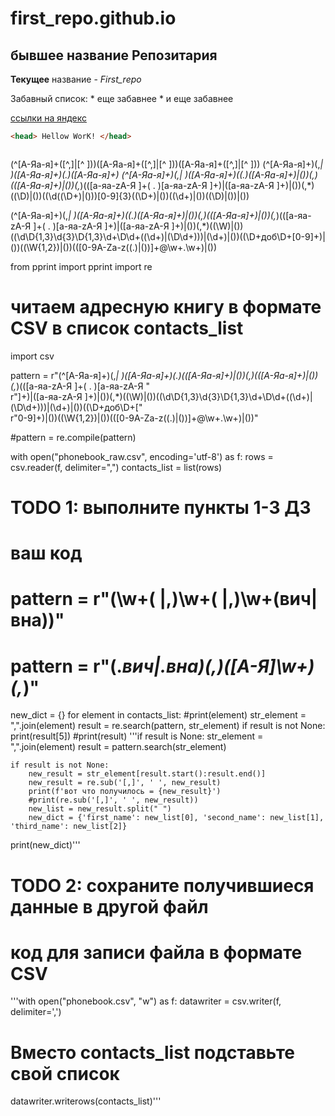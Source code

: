 # first_repo.github.io

## бывшее название Репозитария
**Текущее** название - *First_repo*

Забавный список:
	* еще забавнее
	* и еще забавнее

[ссылки на яндекс](yandex.ru)

```html
<head> Hellow WorK! </head>



```
(^[А-Яа-я]+([^,]|[^ ]))([А-Яа-я]+([^,]|[^ ]))([А-Яа-я]+([^,]|[^ ]))
(^[А-Яа-я]+)(,*| *)([А-Яа-я]+)(.)([А-Яа-я]+)
(^[А-Яа-я]+)(,*| *)([А-Яа-я]+)((.)([А-Яа-я]+)|())(,*)(([А-Яа-я]+)|())(,*)(([а-яa-zА-Я ]+( . )[а-яa-zА-Я ]+)|([а-яa-zА-Я ]+)|())(,*)((\D)|())((\d((\D+)|()))[0-9]{3}((\D+)|())((\d+)|())((\D)|())|())

(^[А-Яа-я]+)(,*| *)([А-Яа-я]+)((.)([А-Яа-я]+)|())(,*)(([А-Яа-я]+)|())(,*)(([а-яa-zА-Я ]+( . )[а-яa-zА-Я ]+)|([а-яa-zА-Я ]+)|())(,*)((\W)|())((\d\D{1,3}\d{3}\D{1,3}\d+\D\d+((\d+)|(\D\d+)))|(\d+)|())((\D+доб\D+[0-9]+)|())((\W{1,2})|())(([0-9A-Za-z((.)|())]+@\w+.\w+)|())

from pprint import pprint
import re
# читаем адресную книгу в формате CSV в список contacts_list
import csv

pattern = r"(^[А-Яа-я]+)(,*| *)([А-Яа-я]+)(.)(([А-Яа-я]+)|())(,*)(([А-Яа-я]+)|())(,*)(([а-яa-zА-Я ]+( . )[а-яa-zА-Я " \
          r"]+)|([а-яa-zА-Я ]+)|())(,*)((\W)|())((\d\D{1,3}\d{3}\D{1,3}\d+\D\d+((\d+)|(\D\d+)))|(\d+)|())((\D+доб\D+[" \
          r"0-9]+)|())((\W{1,2})|())(([0-9A-Za-z((.)|())]+@\w+.\w+)|())"

#pattern = re.compile(pattern)

with open("phonebook_raw.csv", encoding='utf-8') as f:
    rows = csv.reader(f, delimiter=",")
    contacts_list = list(rows)



# TODO 1: выполните пункты 1-3 ДЗ
# ваш код

# pattern = r"(\w+( |,)\w+( |,)\w+(вич|вна))"
# pattern = r"(.*вич|.*вна)(,*)([А-Я]\w+)(,*)"

new_dict = {}
for element in contacts_list:
    #print(element)
    str_element = ",".join(element)
    result = re.search(pattern, str_element)
    if result is not None:
        print(result[5])
    #print(result)
    '''if result is None:
        str_element = ",".join(element)
        result = pattern.search(str_element)

    if result is not None:
        new_result = str_element[result.start():result.end()]
        new_result = re.sub('[,]', ' ', new_result)
        print(f'вот что получилось = {new_result}')
        #print(re.sub('[,]', ' ', new_result))
        new_list = new_result.split(" ")
        new_dict = {'first_name': new_list[0], 'second_name': new_list[1], 'third_name': new_list[2]}

print(new_dict)'''





# TODO 2: сохраните получившиеся данные в другой файл
# код для записи файла в формате CSV
'''with open("phonebook.csv", "w") as f:
  datawriter = csv.writer(f, delimiter=',')
  # Вместо contacts_list подставьте свой список
  datawriter.writerows(contacts_list)'''

